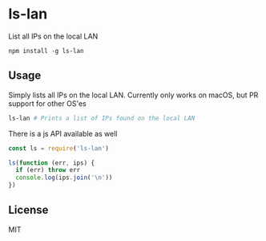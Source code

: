 # ls-lan

List all IPs on the local LAN

```
npm install -g ls-lan
```

## Usage

Simply lists all IPs on the local LAN.
Currently only works on macOS, but PR support for other OS'es

```sh
ls-lan # Prints a list of IPs found on the local LAN
```

There is a js API available as well

```js
const ls = require('ls-lan')

ls(function (err, ips) {
  if (err) throw err
  console.log(ips.join('\n'))
})
```

## License

MIT
